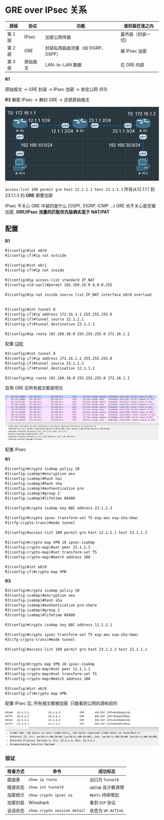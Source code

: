 
# GRE over IPsec 关系

| 层级    | 协议    | 功能                     | 谁封装在谁之内    |
| ----- | ----- | ---------------------- | ---------- |
| 第 1 层 | IPsec | 加密公网传输                 | 最外层（封装一切）  |
| 第 2 层 | GRE   | 封装私网路由流量（如 EIGRP、OSPF） | 被 IPsec 加密 |
| 第 3 层 | 原始报文  | LAN-to-LAN 数据          | 在 GRE 内部   |


**R1**

原始报文 → GRE 封装 → IPsec 加密 → 发往公网 (R3)

**R3**
解密 IPsec → 解封 GRE → 还原原始报文


![alt text](../../image/Security/IPSec/09102501.png)


`access-list 100 permit gre host 12.1.1.1 host 23.1.1.3` 所有从12.1.1.1 到 23.1.1.3 的 **GRE** 都要加密

IPsec 不关心 GRE 中装的是什么 (OSPF, EIGRP, ICMP ...)
GRE 也不关心是否被加密, **GRE/IPsec 流量的匹配优先级确实高于 NAT/PAT**


## 配置


**R1**

```
R1(config)#int e0/0
R1(config-if)#ip nat outside

R1(config)#int e0/1
R1(config-if)#ip nat inside

R1(config)#ip access-list standard IP_NAT
R1(config-std-nacl)#permit 192.168.10.0 0.0.0.255

R1(config)#ip nat inside source list IP_NAT interface e0/0 overload


R1(config)#int tunnel 0
R1(config-if)#ip address 172.16.1.1 255.255.255.0
R1(config-if)#tunnel source 12.1.1.1
R1(config-if)#tunnel destination 23.1.1.3

R1(config)#ip route 192.168.30.0 255.255.255.0 172.16.1.2
```

配置 [GRE](../../VPN/GRE.md)

```
R3(config)#int tunnel 0
R3(config-if)#ip address 172.16.1.2 255.255.255.0
R3(config-if)#tunnel source 23.1.1.3
R3(config-if)#tunnel destination 12.1.1.1

R3(config)#ip route 192.168.10.0 255.255.255.0 172.16.1.1
```

启用 GRE 后所有报文都是明文

![GRE明文报文](../../image/Security/IPSec/09102500.png)



配置 IPsec

**R1**

```
R1(config)#crypto isakmp policy 10
R1(config-isakmp)#encryption aes
R1(config-isakmp)#hash has
R1(config-isakmp)#hash sha
R1(config-isakmp)#authentication pre
R1(config-isakmp)#group 2
R1(config-isakmp)#lifetime 86400

R1(config)#crypto isakmp key ABC address 23.1.1.3

R1(config)#crypto ipsec transform-set TS esp-aes esp-sha-hmac
R1(cfg-crypto-trans)#mode tunnel

R1(config)#access-list 100 permit gre host 12.1.1.1 host 23.1.1.3

R1(config)#crypto map VPN 10 ipsec-isakmp
R1(config-crypto-map)#set peer 23.1.1.3
R1(config-crypto-map)#set transform-set TS
R1(config-crypto-map)#match address 100

R1(config)#int e0/0
R1(config-if)#crypto map VPN
```


**R3**

```
R3(config)#crypto isakmp policy 10
R3(config-isakmp)#encryption aes
R3(config-isakmp)#hash sha
R3(config-isakmp)#authentication pre-share
R3(config-isakmp)#group 2
R3(config-isakmp)#lifetime 86400

R3(config)#crypto isakmp key ABC address 12.1.1.1

R3(config)#crypto ipsec transform-set TS esp-aes esp-sha-hmac
R3(cfg-crypto-trans)#mode tunnel

R3(config)#access-list 100 permit gre host 23.1.1.3 host 12.1.1.1


R3(config)#crypto map VPN 10 ipsec-isakmp
R3(config-crypto-map)#set peer 12.1.1.1
R3(config-crypto-map)#set transform-set TS
R3(config-crypto-map)#match address 100

R3(config)#int e0/0
R3(config-if)#crypto map VPN
```

配置 IPsec 后, 所有报文都被加密. 只能看到公网的源和目的

![IPSec 加密](../../image/Security/IPSec/09102502.png)


### 验证


| 检查方式 | 命令                           | 成功标志            |
| ---- | ---------------------------- | --------------- |
| 路由表  | `show ip route`              | 出口为 `Tunnel0`   |
| 隧道状态 | `show int tunnel0`           | up/up 且计数递增     |
| 加密统计 | `show crypto ipsec sa`       | `#pkts` 持续增加    |
| 加密封装 | Wireshark                    | 看到 `ESP` 协议     |
| 会话状态 | `show crypto session detail` | 状态为 `UP-ACTIVE` |
